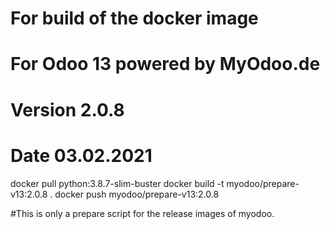 # For build of the docker image
# For Odoo 13 powered by MyOdoo.de
# Version 2.0.8
# Date 03.02.2021
docker pull python:3.8.7-slim-buster
docker build -t myodoo/prepare-v13:2.0.8 .
docker push myodoo/prepare-v13:2.0.8

#This is only a prepare script for the release images of myodoo.
